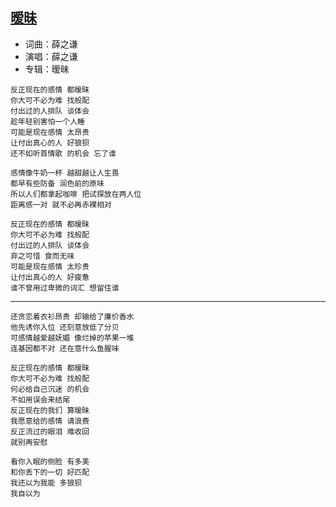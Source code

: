 ## [暧昧](http://changba.com/s/bsYY24sa1gdo3WnL_7lvgA)

* 词曲：薛之谦
* 演唱：薛之谦
* 专辑：暧昧

```
反正现在的感情 都暧昧
你大可不必为难 找般配
付出过的人排队 谈体会
趁年轻别害怕一个人睡
可能是现在感情 太昂贵
让付出真心的人 好狼狈
还不如听首情歌 的机会 忘了谁

感情像牛奶一杯 越甜越让人生畏
都早有些防备 润色前的原味
所以人们都拿起咖啡 把试探放在两人位
距离感一对 就不必再赤裸相对

反正现在的感情 都暧昧
你大可不必为难 找般配
付出过的人排队 谈体会
弃之可惜 食而无味
可能是现在感情 太珍贵
让付出真心的人 好疲惫
谁不曾用过卑微的词汇 想留住谁
```

---

```
还贪恋着衣衫昂贵 却输给了廉价香水
他先诱你入位 还刻意放低了分贝
可感情越爱越妩媚 像烂掉的苹果一堆
连基因都不对 还在意什么鱼腥味

反正现在的感情 都暧昧
你大可不必为难 找般配
何必给自己沉迷 的机会
不如用误会来结尾
反正现在的我们 算暧昧
我愿意给的感情 请浪费
反正流过的眼泪 难收回
就别再安慰

看你入眠的侧脸 有多美
和你丢下的一切 好匹配
我还以为我能 多狼狈
我自以为
```
